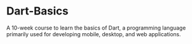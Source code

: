 # Dart-Basics
A 10-week course to learn the basics of Dart, a programming language primarily used for developing mobile, desktop, and web applications.
